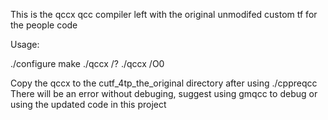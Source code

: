 This is the qccx qcc compiler left with the original unmodifed custom tf for the people code

Usage:

./configure
make
./qccx /?
./qccx /O0


Copy the qccx to the cutf_4tp_the_original directory after using ./cppreqcc
There will be an error without debuging, suggest using gmqcc to debug or using the updated code in this project

